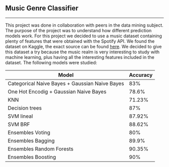 ## **Music Genre Classifier**

---

This project was done in collaboration with peers in the data mining subject.
The purpose of the project was to understand how different prediction models work. 
For this project we decided to use a music dataset containing plenty of features that were
obtained with the Spotify API. We found the dataset on Kaggle, the exact source can be
found <a href="https://www.kaggle.com/vicsuperman/prediction-of-music-genre" target="_blank">here</a>. We decided to give this dataset a try because the music realm is very interesting to study with machine
learning, plus having all the interesting features included in the dataset. The following models were studied:

| Model      | Accuracy |
| ----------- | ----------- |
| Categorical Naive Bayes + Gaussian Naive Bayes  | 83% |
| One Hot Encodig + Gaussian Naive Bayes | 78.6% |
| KNN  | 71.23% |
| Decision trees  | 87% |
| SVM lineal  | 87.92% |
| SVM BRF  | 88.62% |
| Ensembles Voting  | 80% |
| Ensembles Bagging | 89.9%  |
| Ensembles Random Forests  | 90.35% |
| Ensembles Boosting  | 90% |






